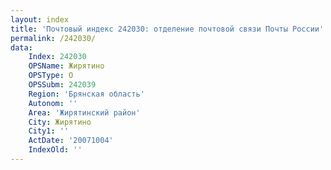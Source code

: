 ```yaml
---
layout: index
title: 'Почтовый индекс 242030: отделение почтовой связи Почты России'
permalink: /242030/
data:
    Index: 242030
    OPSName: Жирятино
    OPSType: О
    OPSSubm: 242039
    Region: 'Брянская область'
    Autonom: ''
    Area: 'Жирятинский район'
    City: Жирятино
    City1: ''
    ActDate: '20071004'
    IndexOld: ''
---
```

